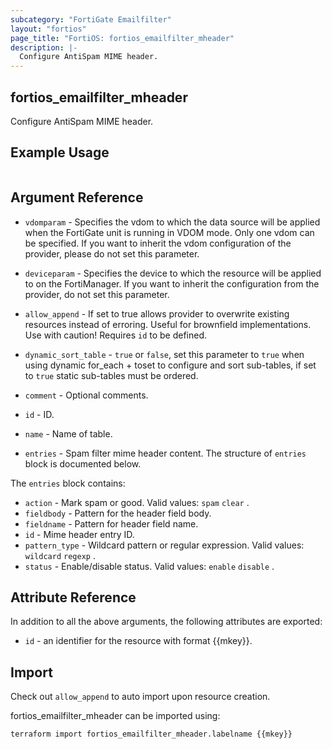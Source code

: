 ```yaml
---
subcategory: "FortiGate Emailfilter"
layout: "fortios"
page_title: "FortiOS: fortios_emailfilter_mheader"
description: |-
  Configure AntiSpam MIME header.
---
```


## fortios_emailfilter_mheader
Configure AntiSpam MIME header.

## Example Usage

```hcl

```

## Argument Reference
* `vdomparam` - Specifies the vdom to which the data source will be applied when the FortiGate unit is running in VDOM mode. Only one vdom can be specified. If you want to inherit the vdom configuration of the provider, please do not set this parameter.
* `deviceparam` - Specifies the device to which the resource will be applied to on the FortiManager. If you want to inherit the configuration from the provider, do not set this parameter.
* `allow_append` - If set to true allows provider to overwrite existing resources instead of erroring. Useful for brownfield implementations. Use with caution! Requires `id` to be defined.
* `dynamic_sort_table` - `true` or `false`, set this parameter to `true` when using dynamic for_each + toset to configure and sort sub-tables, if set to `true` static sub-tables must be ordered.

* `comment` - Optional comments.
* `id` - ID.
* `name` - Name of table.
* `entries` - Spam filter mime header content. The structure of `entries` block is documented below.

The `entries` block contains:

* `action` - Mark spam or good. Valid values: `spam` `clear` .
* `fieldbody` - Pattern for the header field body.
* `fieldname` - Pattern for header field name.
* `id` - Mime header entry ID.
* `pattern_type` - Wildcard pattern or regular expression. Valid values: `wildcard` `regexp` .
* `status` - Enable/disable status. Valid values: `enable` `disable` .

## Attribute Reference

In addition to all the above arguments, the following attributes are exported:
* `id` - an identifier for the resource with format {{mkey}}.

## Import

Check out `allow_append` to auto import upon resource creation.

fortios_emailfilter_mheader can be imported using:
```sh
terraform import fortios_emailfilter_mheader.labelname {{mkey}}
```
